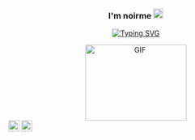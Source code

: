<div align="center">
<h3 align="center">I'm noirme <img src="https://media.giphy.com/media/hvRJCLFzcasrR4ia7z/giphy.gif" width="20"></h3>

<div align = "center">
 
[![Typing SVG](https://readme-typing-svg.herokuapp.com?font=Baskerville&color=FFFF00&size=25&lines=a+software+engineer+student;currently+on+my+second+period;always+learning+new+stuff+:D;wanna+be+a+fullstack+developer)](https://git.io/typing-svg)


<div>
<img align="center" top="150" height="150" width="200" alt="GIF" src="https://i.pinimg.com/originals/eb/de/5f/ebde5f53c272b9111b40cc210a53dc64.gif">
 </div>
 
<a href="https://www.linkedin.com/in/emilly-t-144745244/">
  <img align="left" alt="Apurv's LinkdeIN" width="22px" src="https://cdn-icons-png.flaticon.com/512/216/216508.png" />
</a>
<a href="https://steamcommunity.com/profiles/76561199100469131/">
  <img align="left" alt="Apurv's LinkdeIN" width="22px" src="https://cdn-icons-png.flaticon.com/512/220/220608.png" />
</a>
